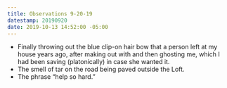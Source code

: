 ```yaml
---
title: Observations 9-20-19
datestamp: 20190920
date: 2019-10-13 14:52:00 -05:00
---
```


- Finally throwing out the blue clip-on hair bow that a person left at my house years ago, after making out with and then ghosting me, which I had been saving (platonically) in case she wanted it.
- The smell of tar on the road being paved outside the Loft.
- The phrase “help so hard.”
